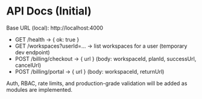 # API Docs (Initial)

Base URL (local): http://localhost:4000

- GET /health → { ok: true }
- GET /workspaces?userId=... → list workspaces for a user (temporary dev endpoint)
- POST /billing/checkout → { url } (body: workspaceId, planId, successUrl, cancelUrl)
- POST /billing/portal → { url } (body: workspaceId, returnUrl)

Auth, RBAC, rate limits, and production-grade validation will be added as modules are implemented.
